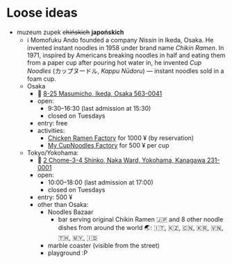 # Loose ideas

- muzeum zupek ~~chińskich~~ **japońskich**
    - ℹ Momofuku Ando founded a company *Nissin* in Ikeda, Osaka. He invented instant noodles in 1958 under brand name *Chikin Ramen*. In 1971, inspired by Americans breaking noodles in half and eating them from a paper cup after pouring hot water in, he invented *Cup Noodles* (カップヌードル, *Kappu Nūdoru*) — instant noodles sold in a foam cup.
    - Osaka
        - 📌 [8-25 Masumicho, Ikeda, Osaka 563-0041](https://maps.app.goo.gl/NZ1odFqa96P5R9E2A)
        - open:
            - 9:30–16:30 (last admission at 15:30)
            - closed on Tuesdays
        - entry: free
        - activities:
            - [Chicken Ramen Factory](https://www.cupnoodles-museum.jp/en/osaka_ikeda/attractions/cr-factory/) for 1000 ¥ (by reservation)
            - [My CupNoodles Factory](https://www.cupnoodles-museum.jp/en/osaka_ikeda/attractions/mc-factory/) for 500 ¥ per cup
    - Tokyo/Yokohama: 
        - 📌 [2 Chome-3-4 Shinko, Naka Ward, Yokohama, Kanagawa 231-0001](https://maps.app.goo.gl/hCckwbD5YbH222tX7)
        - open:
            - 10:00–18:00 (last admission at 17:00)
            - closed on Tuesdays
        - entry: 500 ¥
        - other than Osaka:
            - Noodles Bazaar
                - bar serving original Chikin Ramen 🇯🇵 and 8 other noodle dishes from around the world 🌏: 🇮🇹, 🇰🇿, 🇨🇳, 🇰🇷, 🇻🇳, 🇹🇭, 🇲🇾, 🇮🇩
            - marble coaster (visible from the street)
            - playground :P

